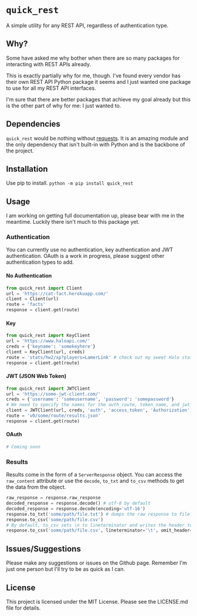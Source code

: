 
# `quick_rest`
A simple utility for any REST API, regardless of authentication type.

## Why?
Some have asked me why bother when there are so many packages for interacting with REST APIs already.

This is exactly partially why for me, though. I've found every vendor has their own REST API Python package it seems and I just wanted one package to use for all my REST API interfaces.

I'm sure that there are better packages that achieve my goal already but this is the other part of why for me: I just wanted to.

## Dependencies
`quick_rest` would be nothing without [requests](https://pypi.org/project/requests/). It is an amazing module and the only dependency that isn't built-in with Python and is the backbone of the project.

## Installation
Use pip to install.
`python -m pip install quick_rest`

## Usage
I am working on getting full documentation up, please bear with me in the meantime. Luckily there isn't much to this package yet.

### Authentication
You can currently use no authentication, key authentication and JWT authentication. OAuth is a work in progress, please suggest other authentication types to add.

#### No Authentication
``` python
from quick_rest import Client
url = 'https://cat-fact.herokuapp.com/'
client = Client(url)
route = 'facts'
response = client.get(route)
```
#### Key
``` python
from quick_rest import KeyClient
url = 'https://www.haloapi.com/'
creds = {'keyname': 'somekeyhere'}
client = KeyClient(url, creds)
route = 'stats/hw2/xp?players=LamerLink' # check out my sweet Halo stats
response = client.get(route)
```
#### JWT (JSON Web Token)
``` python
from quick_rest import JWTClient
url = 'https://some-jwt-client.com/'
creds = {'username': 'someusername', 'password': 'somepassword'}
# We need to specify the names for the auth_route, token_name, and jwt_key_name.
client = JWTClient(url, creds, 'auth', 'access_token', 'Authorization')
route = 'v0/some/route/results.json'
response = client.get(route)
```
#### OAuth
``` python
# Coming soon
```
### Results
Results come in the form of a `ServerResponse` object. You can access the `raw_content` attribute or use the `decode`, `to_txt` and `to_csv` methods to get the data from the object.

``` python
raw_response = response.raw_response
decoded_response = response.decode() # utf-8 by default
decoded_response = response.decode(encoding='utf-16')
response.to_txt('some/path/file.txt') # dumps the raw response to file
response.to_csv('some/path/file.csv')
# By default, to_csv sets \n to lineterminator and writes the header to file
response.to_csv('some/path/file.csv', lineterminator='\t', omit_header=True)
```

## Issues/Suggestions
Please make any suggestions or issues on the Github page. Remember I'm just one person but I'll try to be as quick as I can.

## License
This project is licensed under the MIT License. Please see the LICENSE.md file for details.
